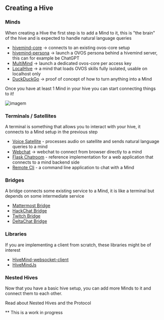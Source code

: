 ## Creating a Hive

### Minds

When creating a Hive the first step is to add a Mind to it, this is "the brain" of the hive and is expected to handle natural language queries

- [hivemind-core](https://github.com/JarbasHiveMind/HiveMind-core/) -> connects to an existing ovos-core setup
- [hivemind-persona](https://github.com/JarbasHiveMind/hivemind-persona) -> launch a OVOS persona behind a hivemind server, this can for example be ChatGPT
- [MultiMind](https://github.com/JarbasHiveMind/MultiMind) -> launch a dedicated ovos-core per access key
- [LocalHive](https://github.com/JarbasHiveMind/LocalHive) -> a mind that loads OVOS skills fully isolated, usable on localhost only
- [DuckDuckGo](https://github.com/JarbasHiveMind/Fakecroft-DDG) -> proof of concept of how to turn anything into a Mind

Once you have at least 1 Mind in your hive you can start connecting things to it!

![imagem](https://github.com/JarbasHiveMind/HiveMind-community-docs/assets/33701864/fb241c4d-ca84-4b47-b917-b398b16f93bd)


### Terminals / Satellites

A terminal is something that allows you to interact with your hive, it connects to a Mind setup in the previous step

- [Voice Satellite](https://github.com/OpenJarbas/HiveMind-voice-sat) - processes audio on satellite and sends natural language queries to a mind
- [Webchat](https://github.com/OpenJarbas/HiveMind-webchat) -> webchat to connect from browser directly to a mind
- [Flask Chatroom](https://github.com/JarbasHiveMind/HiveMind-flask-template) - reference implementation for a web application that connects to a mind backend side
- [Remote Cli](https://github.com/OpenJarbas/HiveMind-cli) - a command line application to chat with a Mind


### Bridges

A bridge connects some existing service to a Mind, it is like a terminal but depends on some intermediate service

- [Mattermost Bridge](https://github.com/OpenJarbas/HiveMind_mattermost_bridge)
- [HackChat Bridge](https://github.com/OpenJarbas/HiveMind-HackChatBridge)
- [Twitch Bridge](https://github.com/OpenJarbas/HiveMind-twitch-bridge)
- [DeltaChat Bridge](https://github.com/JarbasHiveMind/HiveMind-deltachat-bridge)

### Libraries

If you are implementing a client from scratch, these libraries might be of interest

- [HiveMind-websocket-client](https://github.com/JarbasHiveMind/hivemind_websocket_client)
- [HiveMindJs](https://github.com/JarbasHiveMind/HiveMind-js)


### Nested Hives

Now that you have a basic hive setup, you can add more Minds to it and connect them to each other.

Read about Nested Hives and the Protocol 

** This is a work in progress